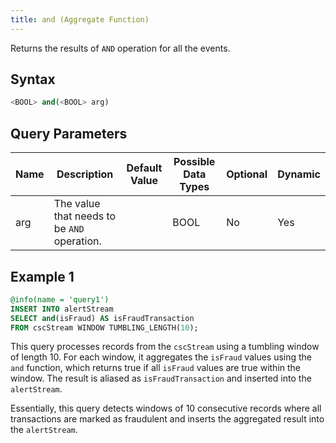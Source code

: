 ```yaml
---
title: and (Aggregate Function)
---
```


Returns the results of `AND` operation for all the events.

## Syntax

```sql
<BOOL> and(<BOOL> arg)
```

## Query Parameters

| Name | Description            | Default Value | Possible Data Types | Optional | Dynamic |
|------|------------------------|---------------|---------------------|----------|---------|
| arg  | The value that needs to be `AND` operation. |         | BOOL        | No      | Yes     |

## Example 1

```sql
@info(name = 'query1')
INSERT INTO alertStream
SELECT and(isFraud) AS isFraudTransaction
FROM cscStream WINDOW TUMBLING_LENGTH(10);
```

This query processes records from the `cscStream` using a tumbling window of length 10. For each window, it aggregates the `isFraud` values using the `and` function, which returns true if all `isFraud` values are true within the window. The result is aliased as `isFraudTransaction` and inserted into the `alertStream`.

Essentially, this query detects windows of 10 consecutive records where all transactions are marked as fraudulent and inserts the aggregated result into the `alertStream`.
